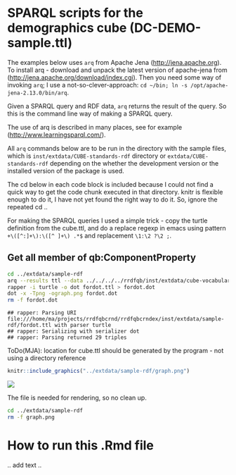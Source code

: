 SPARQL scripts for the demographics cube (DC-DEMO-sample.ttl)
=============================================================

The examples below uses `arq` from Apache Jena (<http://jena.apache.org>). To install arq - download and unpack the latest version of apache-jena from (<http://jena.apache.org/download/index.cgi>). Then you need some way of invoking `arq`; I use a not-so-clever-approach: `cd ~/bin; ln -s /opt/apache-jena-2.13.0/bin/arq`.

Given a SPARQL query and RDF data, `arq` returns the result of the query. So this is the command line way of making a SPARQL query.

The use of arq is described in many places, see for example (<http://www.learningsparql.com/>).

All `arq` commands below are to be run in the directory with the sample files, which is `inst/extdata/CUBE-standards-rdf` directory or `extdata/CUBE-standards-rdf` depending on the whether the development version or the installed version of the package is used.

The cd below in each code block is included because I could not find a quick way to get the code chunk executed in that directory. knitr is flexible enough to do it, I have not yet found the right way to do it. So, ignore the repeated cd ..

For making the SPARQL queries I used a simple trick - copy the turtle definition from the cube.ttl, and do a replace regexp in emacs using pattern `+\([^:]+\):\([^ ]+\) .*$` and replacement `\1:\2 ?\2 ;`.

Get all member of qb:ComponentProperty
--------------------------------------

``` bash
cd ../extdata/sample-rdf
arq --results ttl --data ../../../../rrdfqb/inst/extdata/cube-vocabulary-rdf/cube.ttl --query qb-construct-ComponentProperty.rq > fordot.ttl
rapper -i turtle -o dot fordot.ttl > fordot.dot
dot -x -Tpng -ograph.png fordot.dot
rm -f fordot.dot
```

    ## rapper: Parsing URI file:///home/ma/projects/rrdfqbcrnd/rrdfqbcrndex/inst/extdata/sample-rdf/fordot.ttl with parser turtle
    ## rapper: Serializing with serializer dot
    ## rapper: Parsing returned 29 triples

ToDo(MJA): location for cube.ttl should be generated by the program - not using a directory reference

``` r
knitr::include_graphics("../extdata/sample-rdf/graph.png")
```

![](../extdata/sample-rdf/graph.png)

The file is needed for rendering, so no clean up.

``` bash
cd ../extdata/sample-rdf
rm -f graph.png
```

How to run this .Rmd file
=========================

.. add text ..
